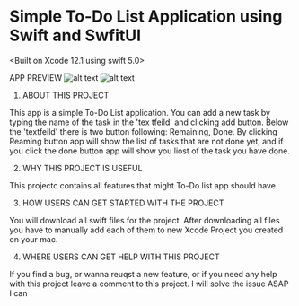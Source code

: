 # Simple To-Do List Application using Swift and SwfitUI
<Built on Xcode 12.1 using swift 5.0>

APP PREVIEW
![alt text](https://user-images.githubusercontent.com/60959924/98496724-a4741d80-2285-11eb-8b26-137f1abda441.png)
![alt text](https://user-images.githubusercontent.com/60959924/98496729-a5a54a80-2285-11eb-9bc4-401af4971e13.png)

1. ABOUT THIS PROJECT

This app is a simple To-Do List application. You can add a new task by typing the name of the task in the 'tex
tfeild' and clicking add button.
Below the 'textfeild' there is two button following: Remaining, Done.
By clicking Reaming button app will show the list of tasks that are not done yet, and if you click the done button app will show you liost of the task you have done.



2. WHY THIS PROJECT IS USEFUL

This projectc contains all features that might To-Do list app should have. 


3. HOW USERS CAN GET STARTED WITH THE PROJECT

You will download all swift files for the project. After downloading all files you have to manually add each of them to new Xcode Project you created on your mac.


4. WHERE USERS CAN GET HELP WITH THIS PROJECT

If you find a bug, or wanna reuqst a new 
feature, or if you need any help with this project leave a comment to this project. I will solve the issue ASAP I can


